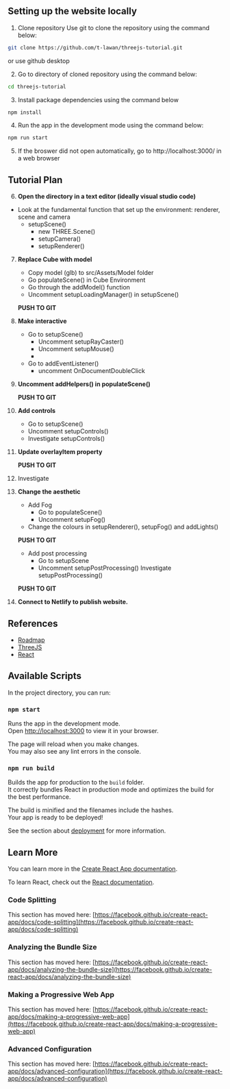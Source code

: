 ## Setting up the website locally

1. Clone repository
Use git to clone the repository using the command below:

```bash
git clone https://github.com/t-lawan/threejs-tutorial.git
```
or use github desktop

2. Go to directory of cloned repository using the command below:
```bash
cd threejs-tutorial
```

3. Install package dependencies using the command below

```bash
npm install
```
4. Run the app in the development mode using the command below:

```bash
npm run start
```

5. If the broswer did not open automatically, go to http://localhost:3000/ in a web browser

## Tutorial Plan

6. **Open the directory in a text editor (ideally visual studio code)**

- Look at the fundamental function that set up the environment: renderer, scene and camera
  - setupScene()
    - new THREE.Scene()
    - setupCamera()
    - setupRenderer()

7. **Replace Cube with model**
    - Copy model (glb) to src/Assets/Model folder
    - Go populateScene() in Cube Environment
    - Go through the addModel() function
    - Uncomment setupLoadingManager() in setupScene()

    **PUSH TO GIT**

8. **Make interactive**
    - Go to setupScene()
        - Uncomment setupRayCaster()
        - Uncomment setupMouse()
        - 
    - Go to addEventListener()
        - uncomment OnDocumentDoubleClick
9. **Uncomment addHelpers() in populateScene()**

    **PUSH TO GIT**
10. **Add controls**
    - Go to setupScene()
    - Uncomment setupControls()
    - Investigate setupControls()

11. **Update overlayItem property**

    **PUSH TO GIT**
12. Investigate <Overlay />

13. **Change the aesthetic**
    - Add Fog 
        - Go to populateScene()
        - Uncomment setupFog()
    - Change the colours in setupRenderer(), setupFog() and addLights()

    **PUSH TO GIT**


    - Add post processing 
        - Go to setupScene 
        - Uncomment setupPostProcessing()
        Investigate setupPostProcessing()

    **PUSH TO GIT**

14. **Connect to Netlify to publish website.**

## References
  - [Roadmap](https://roadmap.sh/)
  - [ThreeJS](https://threejs.org)
  - [React](https://reactjs.org/)


## Available Scripts

In the project directory, you can run:

### `npm start`

Runs the app in the development mode.\
Open [http://localhost:3000](http://localhost:3000) to view it in your browser.

The page will reload when you make changes.\
You may also see any lint errors in the console.


### `npm run build`

Builds the app for production to the `build` folder.\
It correctly bundles React in production mode and optimizes the build for the best performance.

The build is minified and the filenames include the hashes.\
Your app is ready to be deployed!

See the section about [deployment](https://facebook.github.io/create-react-app/docs/deployment) for more information.

## Learn More

You can learn more in the [Create React App documentation](https://facebook.github.io/create-react-app/docs/getting-started).

To learn React, check out the [React documentation](https://reactjs.org/).

### Code Splitting

This section has moved here: [https://facebook.github.io/create-react-app/docs/code-splitting](https://facebook.github.io/create-react-app/docs/code-splitting)

### Analyzing the Bundle Size

This section has moved here: [https://facebook.github.io/create-react-app/docs/analyzing-the-bundle-size](https://facebook.github.io/create-react-app/docs/analyzing-the-bundle-size)

### Making a Progressive Web App

This section has moved here: [https://facebook.github.io/create-react-app/docs/making-a-progressive-web-app](https://facebook.github.io/create-react-app/docs/making-a-progressive-web-app)

### Advanced Configuration

This section has moved here: [https://facebook.github.io/create-react-app/docs/advanced-configuration](https://facebook.github.io/create-react-app/docs/advanced-configuration)


